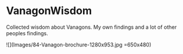 # VanagonWisdom
Collected wisdom about Vanagons. My own findings and a lot of other peoples findings.

![](Images/84-Vanagon-brochure-1280x953.jpg =650x480)
